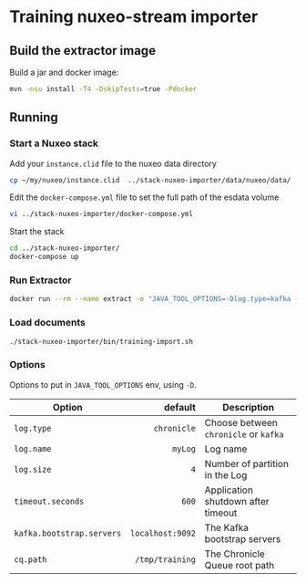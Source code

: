 # Training nuxeo-stream importer

## Build the extractor image

Build a jar and docker image:
```bash
mvn -nsu install -T4 -DskipTests=true -Pdocker
```

## Running

### Start a Nuxeo stack

Add your `instance.clid` file to the nuxeo data directory
```bash
cp ~/my/nuxeo/instance.clid  ../stack-nuxeo-importer/data/nuxeo/data/
``` 

Edit the `docker-compose.yml` file to set the full path of the esdata volume

```bash
vi ../stack-nuxeo-importer/docker-compose.yml
```

Start the stack
```bash
cd ../stack-nuxeo-importer/
docker-compose up
```

### Run Extractor

```bash
docker run --rm --name extract -e "JAVA_TOOL_OPTIONS=-Dlog.type=kafka -Dkafka.bootstrap.servers=kafka:9092" --network container:kafka local/training-importer:1.0-SNAPSHOT /bjcp-2015.json /default-domain/workspaces 
```

### Load documents

```bash
./stack-nuxeo-importer/bin/training-import.sh
```

### Options
Options to put in `JAVA_TOOL_OPTIONS` env, using `-D`.

| Option | default | Description |
| --- | ---: | --- |
|`log.type` | `chronicle` | Choose between `chronicle` or `kafka` | 
|`log.name` | `myLog` | Log name | 
|`log.size` | `4` | Number of partition in the Log | 
|`timeout.seconds`| `600` | Application shutdown after timeout |
|`kafka.bootstrap.servers` | `localhost:9092`| The Kafka bootstrap servers | 
|`cq.path` | `/tmp/training`| The Chronicle Queue root path |


